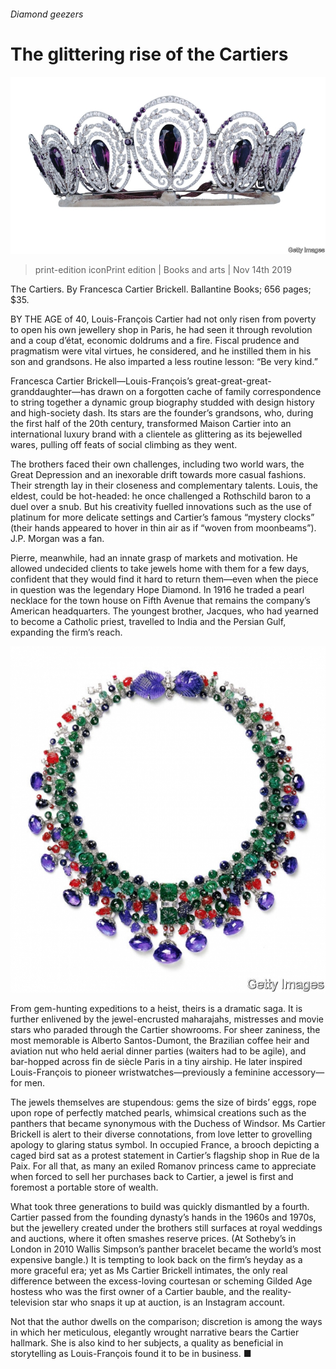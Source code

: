 ###### Diamond geezers

# The glittering rise of the Cartiers 

![image](images/20191116_bkp012.jpg) 

> print-edition iconPrint edition | Books and arts | Nov 14th 2019 

The Cartiers. By Francesca Cartier Brickell. Ballantine Books; 656 pages; $35. 

BY THE AGE of 40, Louis-François Cartier had not only risen from poverty to open his own jewellery shop in Paris, he had seen it through revolution and a coup d’état, economic doldrums and a fire. Fiscal prudence and pragmatism were vital virtues, he considered, and he instilled them in his son and grandsons. He also imparted a less routine lesson: “Be very kind.” 

Francesca Cartier Brickell—Louis-François’s great-great-great-granddaughter—has drawn on a forgotten cache of family correspondence to string together a dynamic group biography studded with design history and high-society dash. Its stars are the founder’s grandsons, who, during the first half of the 20th century, transformed Maison Cartier into an international luxury brand with a clientele as glittering as its bejewelled wares, pulling off feats of social climbing as they went. 

The brothers faced their own challenges, including two world wars, the Great Depression and an inexorable drift towards more casual fashions. Their strength lay in their closeness and complementary talents. Louis, the eldest, could be hot-headed: he once challenged a Rothschild baron to a duel over a snub. But his creativity fuelled innovations such as the use of platinum for more delicate settings and Cartier’s famous “mystery clocks” (their hands appeared to hover in thin air as if “woven from moonbeams”). J.P. Morgan was a fan. 

Pierre, meanwhile, had an innate grasp of markets and motivation. He allowed undecided clients to take jewels home with them for a few days, confident that they would find it hard to return them—even when the piece in question was the legendary Hope Diamond. In 1916 he traded a pearl necklace for the town house on Fifth Avenue that remains the company’s American headquarters. The youngest brother, Jacques, who had yearned to become a Catholic priest, travelled to India and the Persian Gulf, expanding the firm’s reach. 

![image](images/20191116_bkp011.jpg) 

From gem-hunting expeditions to a heist, theirs is a dramatic saga. It is further enlivened by the jewel-encrusted maharajahs, mistresses and movie stars who paraded through the Cartier showrooms. For sheer zaniness, the most memorable is Alberto Santos-Dumont, the Brazilian coffee heir and aviation nut who held aerial dinner parties (waiters had to be agile), and bar-hopped across fin de siècle Paris in a tiny airship. He later inspired Louis-François to pioneer wristwatches—previously a feminine accessory—for men. 

The jewels themselves are stupendous: gems the size of birds’ eggs, rope upon rope of perfectly matched pearls, whimsical creations such as the panthers that became synonymous with the Duchess of Windsor. Ms Cartier Brickell is alert to their diverse connotations, from love letter to grovelling apology to glaring status symbol. In occupied France, a brooch depicting a caged bird sat as a protest statement in Cartier’s flagship shop in Rue de la Paix. For all that, as many an exiled Romanov princess came to appreciate when forced to sell her purchases back to Cartier, a jewel is first and foremost a portable store of wealth. 

What took three generations to build was quickly dismantled by a fourth. Cartier passed from the founding dynasty’s hands in the 1960s and 1970s, but the jewellery created under the brothers still surfaces at royal weddings and auctions, where it often smashes reserve prices. (At Sotheby’s in London in 2010 Wallis Simpson’s panther bracelet became the world’s most expensive bangle.) It is tempting to look back on the firm’s heyday as a more graceful era; yet as Ms Cartier Brickell intimates, the only real difference between the excess-loving courtesan or scheming Gilded Age hostess who was the first owner of a Cartier bauble, and the reality-television star who snaps it up at auction, is an Instagram account. 

Not that the author dwells on the comparison; discretion is among the ways in which her meticulous, elegantly wrought narrative bears the Cartier hallmark. She is also kind to her subjects, a quality as beneficial in storytelling as Louis-François found it to be in business. ■ 

